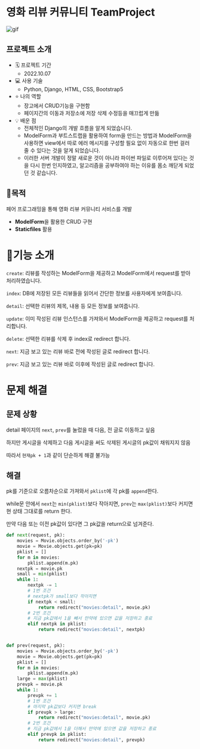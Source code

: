 # 영화 리뷰 커뮤니티 TeamProject

![gif](https://raw.githubusercontent.com/psun0610/Image-upload/image/img/gif.gif)

## 프로젝트 소개

- 🗓 프로젝트 기간
  - 2022.10.07
- 💻 사용 기술
  - Python, Django, HTML, CSS, Bootstrap5
- ⭐ 나의 역할
  - 장고에서 CRUD기능을 구현함 
  - 페이지간의 이동과 저장소에 저장 삭제 수정등을 매끄럽게 만듦
- 💡 배운 점
  - 전체적인 Django의 개발 흐름을 알게 되었습니다.
  - ModelForm과 부트스트랩을 활용하여 form을 만드는 방법과 ModelForm을 사용하면 view에서 따로 에러 메시지를 구성할 필요 없이 자동으로 한번 걸러 줄 수 있다는 것을 알게 되었습니다.
  - 이러한 서버 개발이 정말 새로운 것이 아니라 파이썬 파일로 이루어져 있다는 것을 다시 한번 인지하였고, 알고리즘을 공부하여야 하는 이유를 몸소 깨닫게 되었던 것 같습니다.



## 🚩목적

페어 프로그래밍을 통해 영화 리뷰 커뮤니티 서비스를 개발

- **ModelForm**을 활용한 CRUD 구현
- **Staticfiles** 활용



# 🧾기능 소개

`create`: 리뷰를 작성하는 ModelForm을 제공하고 ModelForm에서 request를 받아 처리하였습니다.

`index`: DB에 저장된 모든 리뷰들을 읽어서 간단한 정보를 사용자에게 보여줍니다.

`detail`: 선택한 리뷰의 제목, 내용 등 모든 정보를 보여줍니다.

`update`: 이미 작성된 리뷰 인스턴스를 가져와서 ModelForm을 제공하고 request를 처리합니다.

`delete`: 선택한 리뷰를 삭제 후 index로 redirect 합니다.

`next`: 지금 보고 있는 리뷰 바로 전에 작성된 글로 redirect 합니다.

`prev`: 지금 보고 있는 리뷰 바로 이후에 작성된 글로 redirect 합니다.



# 문제 해결

## 문제 상황

detail 페이지의 `next`, `prev`를 눌렀을 때 다음, 전 글로 이동하고 싶음

하지만 게시글을 삭제하고 다음 게시글을 써도 삭제된 게시글의 pk값이 채워지지 않음

따라서 `현재pk + 1`과 같이 단순하게 해결 불가능



## 해결

pk를 기준으로 오름차순으로 가져와서 `pklist`에 각 pk를 `append`한다.

while문 안에서 `next`는 `min(pklist)`보다 작아지면, `prev`는 `max(pklist)`보다 커지면 현 상태 그대로를 return 한다.

만약 다음 또는 이전 pk값이 있다면 그 pk값을 return으로 넘겨준다.

```python
def next(request, pk):
    movies = Movie.objects.order_by('-pk')
    movie = Movie.objects.get(pk=pk)
    pklist = []
    for m in movies:
        pklist.append(m.pk)
    nextpk = movie.pk
    small = min(pklist)
    while 1:
        nextpk -= 1
        # 1번 조건
        # nextpk가 small보다 작아지면
        if nextpk < small:
            return redirect("movies:detail", movie.pk)
        # 2번 조건
        # 지금 pk값에서 1을 빼서 만약에 있으면 값을 저장하고 종료
        elif nextpk in pklist:
            return redirect("movies:detail", nextpk)


def prev(request, pk):
    movies = Movie.objects.order_by('-pk')
    movie = Movie.objects.get(pk=pk)
    pklist = []
    for m in movies:
        pklist.append(m.pk)
    large = max(pklist)
    prevpk = movie.pk
    while 1:
        prevpk += 1
        # 1번 조건
        # 마지막 pk값보다 커지면 break
        if prevpk > large:
            return redirect("movies:detail", movie.pk)
        # 2번 조건
        # 지금 pk값에서 1을 더해서 만약에 있으면 값을 저장하고 종료
        elif prevpk in pklist:
            return redirect("movies:detail", prevpk)
```

